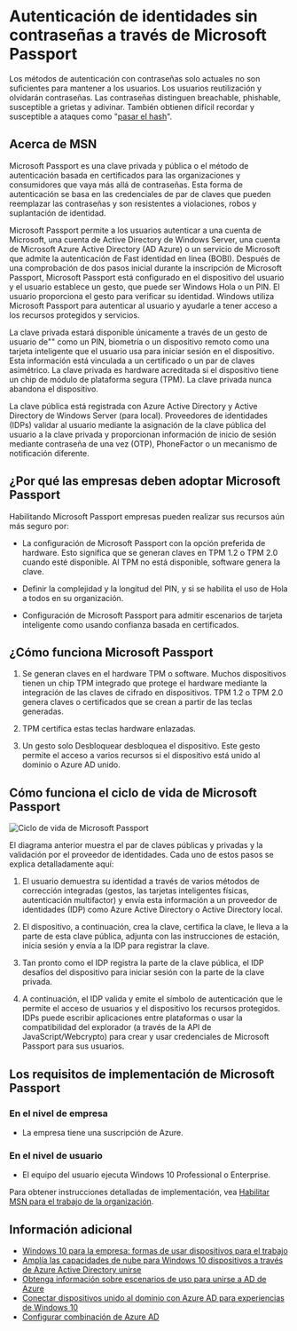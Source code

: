 <properties
    pageTitle="Autenticación de identidades sin contraseñas a través de Microsoft Passport | Microsoft Azure"
    description="Proporciona una descripción general de Microsoft Passport e información adicional sobre la implementación de Microsoft Passport."
    services="active-directory"
    documentationCenter=""
    authors="femila"
    manager="swadhwa"
    editor=""
    tags="azure-classic-portal"/>

<tags
    ms.service="active-directory"
    ms.workload="identity"
    ms.tgt_pltfrm="na"
    ms.devlang="na"
    ms.topic="article"
    ms.date="09/27/2016"
    ms.author="femila"/>

# <a name="authenticating-identities-without-passwords-through-microsoft-passport"></a>Autenticación de identidades sin contraseñas a través de Microsoft Passport

Los métodos de autenticación con contraseñas solo actuales no son suficientes para mantener a los usuarios. Los usuarios reutilización y olvidarán contraseñas. Las contraseñas distinguen breachable, phishable, susceptible a grietas y adivinar. También obtienen difícil recordar y susceptible a ataques como "[pasar el hash](https://technet.microsoft.com/dn785092.aspx)".

## <a name="about-microsoft-passport"></a>Acerca de MSN
Microsoft Passport es una clave privada y pública o el método de autenticación basada en certificados para las organizaciones y consumidores que vaya más allá de contraseñas. Esta forma de autenticación se basa en las credenciales de par de claves que pueden reemplazar las contraseñas y son resistentes a violaciones, robos y suplantación de identidad.

 Microsoft Passport permite a los usuarios autenticar a una cuenta de Microsoft, una cuenta de Active Directory de Windows Server, una cuenta de Microsoft Azure Active Directory (AD Azure) o un servicio de Microsoft que admite la autenticación de Fast identidad en línea (BOBI). Después de una comprobación de dos pasos inicial durante la inscripción de Microsoft Passport, Microsoft Passport está configurado en el dispositivo del usuario y el usuario establece un gesto, que puede ser Windows Hola o un PIN. El usuario proporciona el gesto para verificar su identidad. Windows utiliza Microsoft Passport para autenticar al usuario y ayudarle a tener acceso a los recursos protegidos y servicios.

La clave privada estará disponible únicamente a través de un gesto de usuario de"" como un PIN, biometría o un dispositivo remoto como una tarjeta inteligente que el usuario usa para iniciar sesión en el dispositivo. Esta información está vinculada a un certificado o un par de claves asimétrico. La clave privada es hardware acreditada si el dispositivo tiene un chip de módulo de plataforma segura (TPM). La clave privada nunca abandona el dispositivo.

La clave pública está registrada con Azure Active Directory y Active Directory de Windows Server (para local). Proveedores de identidades (IDPs) validar al usuario mediante la asignación de la clave pública del usuario a la clave privada y proporcionan información de inicio de sesión mediante contraseña de una vez (OTP), PhoneFactor o un mecanismo de notificación diferente.

## <a name="why-enterprises-should-adopt-microsoft-passport"></a>¿Por qué las empresas deben adoptar Microsoft Passport

Habilitando Microsoft Passport empresas pueden realizar sus recursos aún más seguro por:

* La configuración de Microsoft Passport con la opción preferida de hardware. Esto significa que se generan claves en TPM 1.2 o TPM 2.0 cuando esté disponible. Al TPM no está disponible, software genera la clave.

* Definir la complejidad y la longitud del PIN, y si se habilita el uso de Hola a todos en su organización.

* Configuración de Microsoft Passport para admitir escenarios de tarjeta inteligente como usando confianza basada en certificados.

## <a name="how-microsoft-passport-works"></a>¿Cómo funciona Microsoft Passport
1. Se generan claves en el hardware TPM o software. Muchos dispositivos tienen un chip TPM integrado que protege el hardware mediante la integración de las claves de cifrado en dispositivos. TPM 1.2 o TPM 2.0 genera claves o certificados que se crean a partir de las teclas generadas.

2. TPM certifica estas teclas hardware enlazadas.

3. Un gesto solo Desbloquear desbloquea el dispositivo. Este gesto permite el acceso a varios recursos si el dispositivo está unido al dominio o Azure AD unido.

## <a name="how-the-microsoft-passport-lifecycle-works"></a>Cómo funciona el ciclo de vida de Microsoft Passport

![Ciclo de vida de Microsoft Passport](./media/active-directory-azureadjoin/active-directory-azureadjoin-microsoft-passport.png)

El diagrama anterior muestra el par de claves públicas y privadas y la validación por el proveedor de identidades. Cada uno de estos pasos se explica detalladamente aquí:

1. El usuario demuestra su identidad a través de varios métodos de corrección integradas (gestos, las tarjetas inteligentes físicas, autenticación multifactor) y envía esta información a un proveedor de identidades (IDP) como Azure Active Directory o Active Directory local.

2. El dispositivo, a continuación, crea la clave, certifica la clave, le lleva a la parte de esta clave pública, adjunta con las instrucciones de estación, inicia sesión y envía a la IDP para registrar la clave.

4. Tan pronto como el IDP registra la parte de la clave pública, el IDP desafíos del dispositivo para iniciar sesión con la parte de la clave privada.

5. A continuación, el IDP valida y emite el símbolo de autenticación que le permite el acceso de usuarios y el dispositivo los recursos protegidos. IDPs puede escribir aplicaciones entre plataformas o usar la compatibilidad del explorador (a través de la API de JavaScript/Webcrypto) para crear y usar credenciales de Microsoft Passport para sus usuarios.

## <a name="the-deployment-requirements-for-microsoft-passport"></a>Los requisitos de implementación de Microsoft Passport
### <a name="at-the-enterprise-level"></a>En el nivel de empresa

* La empresa tiene una suscripción de Azure.

### <a name="at-the-user-level"></a>En el nivel de usuario

* El equipo del usuario ejecuta Windows 10 Professional o Enterprise.

Para obtener instrucciones detalladas de implementación, vea [Habilitar MSN para el trabajo de la organización](active-directory-azureadjoin-passport-deployment.md).


## <a name="additional-information"></a>Información adicional

* [Windows 10 para la empresa: formas de usar dispositivos para el trabajo](active-directory-azureadjoin-windows10-devices-overview.md)
* [Amplía las capacidades de nube para Windows 10 dispositivos a través de Azure Active Directory unirse](active-directory-azureadjoin-user-upgrade.md)
* [Obtenga información sobre escenarios de uso para unirse a AD de Azure](active-directory-azureadjoin-deployment-aadjoindirect.md)
* [Conectar dispositivos unido al dominio con Azure AD para experiencias de Windows 10](active-directory-azureadjoin-devices-group-policy.md)
* [Configurar combinación de Azure AD](active-directory-azureadjoin-setup.md)
